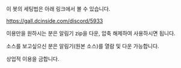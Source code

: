 이 봇의 세팅법은 아래 링크에서 볼 수 있습니다.

https://gall.dcinside.com/discord/5933

이용만을 원하시는 분은 알림기 zip을 다운, 압축 해제하여 사용하시면 됩니다.

소스를 보고싶으신 분은 알림기(원본 소스)를 열람 및 다운 가능합니다.

상업적 이용을 금합니다.
